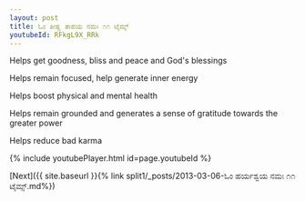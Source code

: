 ```yaml
---
layout: post
title: ಓಂ ತೀಷ್ಣ ತಾಪಯ ನಮಃ ೧೧ ಟೈಮ್ಸ್
youtubeId: RFkgL9X_RRk
---
```

 
 
Helps get goodness, bliss and peace and God's blessings
 
Helps remain focused, help generate inner energy 
 
Helps boost physical and mental health 
 
Helps remain grounded and generates a sense of gratitude towards the greater power 
 
Helps reduce bad karma
 
 
 
 


{% include youtubePlayer.html id=page.youtubeId %}
 
[Next]({{ site.baseurl }}{% link  split1/_posts/2013-03-06-ಓಂ ಹರ್ಯಶ್ವಯ ನಮಃ ೧೧ ಟೈಮ್ಸ್.md%})
 
